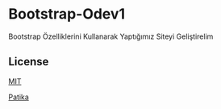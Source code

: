 # Bootstrap-Odev1
Bootstrap Özelliklerini Kullanarak Yaptığımız Siteyi Geliştirelim

## License
[MIT](https://choosealicense.com/licenses/mit/)

[Patika](https://www.patika.dev)